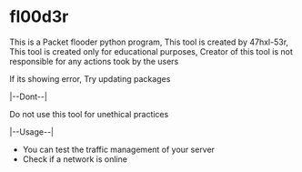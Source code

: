 # fl00d3r
This is  a Packet flooder python program, This tool is created by 47hxl-53r, This tool is created only for educational purposes, Creator of this tool is not responsible for any actions took by the users

If its showing error,
Try updating packages

|--Dont--|

Do not use this tool for unethical practices


|--Usage--|
* You can test the traffic management of your server
* Check if a network is online

